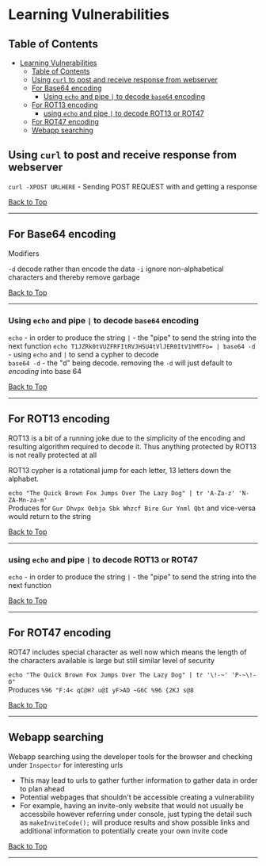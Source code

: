 # Learning Vulnerabilities

## Table of Contents

- [Learning Vulnerabilities](#learning-vulnerabilities)
  - [Table of Contents](#table-of-contents)
  - [Using `curl` to post and receive response from webserver](#using-curl-to-post-and-receive-response-from-webserver)
  - [For Base64 encoding](#for-base64-encoding)
    - [Using `echo` and pipe `|` to decode `base64` encoding](#using-echo-and-pipe--to-decode-base64-encoding)
  - [For ROT13 encoding](#for-rot13-encoding)
    - [using `echo` and pipe `|` to decode ROT13 or ROT47](#using-echo-and-pipe--to-decode-rot13-or-rot47)
  - [For ROT47 encoding](#for-rot47-encoding)
  - [Webapp searching](#webapp-searching)

## Using `curl` to post and receive response from webserver

`curl -XPOST URLHERE` - Sending POST REQUEST with and getting a response

[Back to Top](#table-of-contents)

---

## For Base64 encoding

Modifiers

`-d` decode rather than encode the data
`-i` ignore non-alphabetical characters and thereby remove garbage

[Back to Top](#table-of-contents)

---

### Using `echo` and pipe `|` to decode `base64` encoding

`echo` - in order to produce the string
`|` - the "pipe" to send the string into the next function
`echo T1JZRk0tVUZFRFItRVJHSU4tVlJER0ItV1hMTFo= | base64 -d` - using `echo` and `|` to send a cypher to decode\
`base64 -d` - the "d" being decode. removing the `-d` will just default to *encoding* into base 64

[Back to Top](#table-of-contents)

---

## For ROT13 encoding

ROT13 is a bit of a running joke due to the simplicity of the encoding and resulting algorithm required to decode it. Thus anything protected by ROT13 is not really protected at all

ROT13 cypher is a rotational jump for each letter, 13 letters down the alphabet.

`echo "The Quick Brown Fox Jumps Over The Lazy Dog" | tr 'A-Za-z' 'N-ZA-Mn-za-m'` \
Produces for `Gur Dhvpx Oebja Sbk Whzcf Bire Gur Ynml Qbt`  and vice-versa would return to the string

[Back to Top](#table-of-contents)

---

### using `echo` and pipe `|` to decode ROT13 or ROT47

`echo` - in order to produce the string
`|` - the "pipe" to send the string into the next function

[Back to Top](#table-of-contents)

---

## For ROT47 encoding

ROT47 includes special character as well now which means the length of the characters available is large but still similar level of security

`echo "The Quick Brown Fox Jumps Over The Lazy Dog" | tr '\!-~' 'P-~\!-O"` \
Produces `%96 "F:4< qC@H? u@I yF>AD ~G6C %96 {2KJ s@8`

[Back to Top](#table-of-contents)

---

## Webapp searching

Webapp searching using the developer tools for the browser and checking under `Inspector` for interesting urls

- This may lead to urls to gather further information to gather data in order to plan ahead
- Potential webpages that shouldn't be accessible creating a vulnerability
- For example, having an invite-only website that would not usually be accessbile however referring under console, just typing the detail such as `makeInviteCode();` will produce results and show possible links and additional information to potentially create your own invite code

[Back to Top](#table-of-contents)

---
